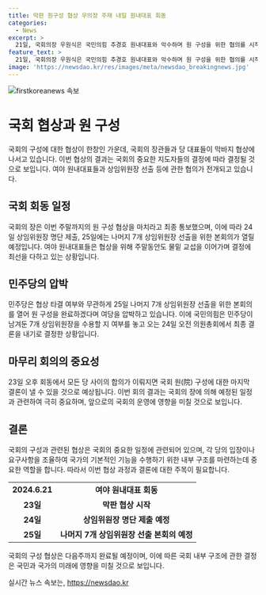 ```yaml
---
title: 막판 원구성 협상 우의장 주재 내일 원내대표 회동
categories:
  - News
excerpt: >
  21일, 국회의장 우원식은 국민의힘 추경호 원내대표와 악수하며 원 구성을 위한 협의를 시작했다. 23일 오후에는 여야 원내대표들이 국회에서 만나 원 구성 문제를 논의할 예정이다. 상임위원장 명단 제출에 이어 25일에는 나머지 7개 상임위원장 선출을 위한 본회의가 열릴 것으로 보인다. 민주당은 25일까지 완료를 압박하고 있으며, 국민의힘은 여당 몫으로 남겨둔 7개 상임위원장을 수용할 지 여부를 결정할 예정이다.
feature_text: >
  21일, 국회의장 우원식은 국민의힘 추경호 원내대표와 악수하며 원 구성을 위한 협의를 시작했다. 23일 오후에는 여야 원내대표들이 국회에서 만나 원 구성 문제를 논의할 예정이다. 상임위원장 명단 제출에 이어 25일에는 나머지 7개 상임위원장 선출을 위한 본회의가 열릴 것으로 보인다. 민주당은 25일까지 완료를 압박하고 있으며, 국민의힘은 여당 몫으로 남겨둔 7개 상임위원장을 수용할 지 여부를 결정할 예정이다.
image: 'https://newsdao.kr/res/images/meta/newsdao_breakingnews.jpg'
---
```


<p><img src="https://newsdao.kr/res/images/meta/newsdao_breakingnews.jpg" alt="firstkoreanews 속보" /></p>

<h1 data-ke-size="size26">국회 협상과 원 구성</h1>

<p data-ke-size="size16">국회의 구성에 대한 협상이 한창인 가운데, 국회의 장관들과 당 대표들이 막바지 협상에 나서고 있습니다. 이번 협상의 결과는 국회의 중요한 지도자들의 결정에 따라 결정될 것으로 보입니다. 여야 원내대표들과 상임위원장 선출 등에 관한 협의가 전개되고 있습니다.</p>

<h2 data-ke-size="size24">국회 회동 일정</h2>

<p data-ke-size="size16">국회의 장은 이번 주말까지의 원 구성 협상을 마치라고 최종 통보했으며, 이에 따라 24일 상임위원장 명단 제출, 25일에는 나머지 7개 상임위원장 선출을 위한 본회의가 열릴 예정입니다. 여야 원내대표들은 협상을 위해 주말동안도 물밑 교섭을 이어가며 결정에 최선을 다하고 있는 상황입니다.</p>

<h2 data-ke-size="size24">민주당의 압박</h2>

<p data-ke-size="size16">민주당은 협상 타결 여부와 무관하게 25일 나머지 7개 상임위원장 선출을 위한 본회의를 열어 원 구성을 완료하겠다며 여당을 압박하고 있습니다. 이에 국민의힘은 민주당이 남겨둔 7개 상임위원장을 수용할 지 여부를 놓고 오는 24일 오전 의원총회에서 최종 결론을 내기로 결정한 상황입니다.</p>

<h2 data-ke-size="size24">마무리 회의의 중요성</h2>

<p data-ke-size="size16">23일 오후 회동에서 모든 당 사이의 합의가 이뤄지면 국회 원(院) 구성에 대한 마지막 결론이 낼 수 있을 것으로 예상됩니다. 이번 회의 결과는 국회의 장에 의해 예정된 일정과 관련하여 극히 중요하며, 앞으로의 국회의 운영에 영향을 미칠 것으로 보입니다.</p>

<h2 data-ke-size="size24">결론</h2>

<p data-ke-size="size16">국회의 구성과 관련된 협상은 국회의 중요한 일정에 관련되어 있으며, 각 당의 입장이나 요구사항을 조율하여 국가의 기본적인 기능을 수행하기 위한 내부 구조를 마련하는데 중요한 역할을 합니다. 따라서 이번 협상 과정과 결론에 대한 주목이 필요합니다.</p>

<table>
  <tr>
    <td style="text-align: center; height: 17px;"><b>2024.6.21</b></td>
    <td style="text-align: center; height: 17px;"><b>여야 원내대표 회동</b></td>
  </tr>
  <tr>
    <td style="text-align: center; height: 17px;"><b>23일</b></td>
    <td style="text-align: center; height: 17px;"><b>막판 협상 시작</b></td>
  </tr>
  <tr>
    <td style="text-align: center; height: 17px;"><b>24일</b></td>
    <td style="text-align: center; height: 17px;"><b>상임위원장 명단 제출 예정</b></td>
  </tr>
  <tr>
    <td style="text-align: center; height: 17px;"><b>25일</b></td>
    <td style="text-align: center; height: 17px;"><b>나머지 7개 상임위원장 선출 본회의 예정</b></td>
  </tr>
</table>

<p data-ke-size="size16">국회의 구성 협상은 다음주까지 완료될 예정이며, 이에 따른 국회 내부 구조에 관한 결정은 국민과 국가의 미래에 영향을 미칠 것으로 보입니다.</p>
실시간 뉴스 속보는, <a href="https://newsdao.kr" rel="dofollow">https://newsdao.kr</a>



